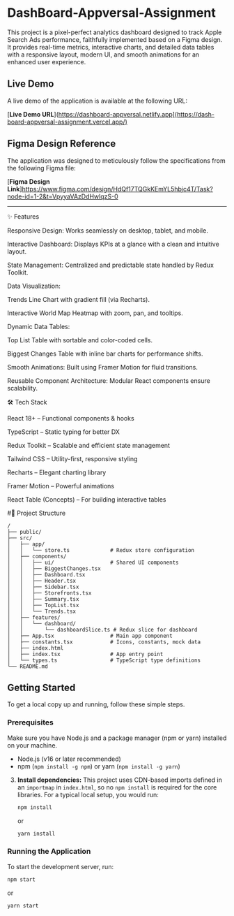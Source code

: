 # DashBoard-Appversal-Assignment

This project is a pixel-perfect analytics dashboard designed to track Apple Search Ads performance, faithfully implemented based on a Figma design. It provides real-time metrics, interactive charts, and detailed data tables with a responsive layout, modern UI, and smooth animations for an enhanced user experience.

## Live Demo

A live demo of the application is available at the following URL:

[**Live Demo URL**](https://dashboard-appversal.netlify.app](https://dash-board-appversal-assignment.vercel.app/)

## Figma Design Reference

The application was designed to meticulously follow the specifications from the following Figma file:

[**Figma Design Link**]https://www.figma.com/design/HdQf17TQGkKEmYL5hbjc4T/Task?node-id=1-2&t=VpyyaVAzDdHwlqzS-0

---
✨ Features

Responsive Design: Works seamlessly on desktop, tablet, and mobile.

Interactive Dashboard: Displays KPIs at a glance with a clean and intuitive layout.

State Management: Centralized and predictable state handled by Redux Toolkit.

Data Visualization:

Trends Line Chart with gradient fill (via Recharts).

Interactive World Map Heatmap with zoom, pan, and tooltips.

Dynamic Data Tables:

Top List Table with sortable and color-coded cells.

Biggest Changes Table with inline bar charts for performance shifts.

Smooth Animations: Built using Framer Motion for fluid transitions.

Reusable Component Architecture: Modular React components ensure scalability.

🛠 Tech Stack

React 18+ – Functional components & hooks

TypeScript – Static typing for better DX

Redux Toolkit – Scalable and efficient state management

Tailwind CSS – Utility-first, responsive styling

Recharts – Elegant charting library

Framer Motion – Powerful animations

React Table (Concepts) – For building interactive tables

#📂 Project Structure
```
/
├── public/
├── src/
│   ├── app/
│   │   └── store.ts             # Redux store configuration
│   ├── components/
│   │   ├── ui/                  # Shared UI components 
│   │   ├── BiggestChanges.tsx
│   │   ├── Dashboard.tsx
│   │   ├── Header.tsx
│   │   ├── Sidebar.tsx
│   │   ├── Storefronts.tsx
│   │   ├── Summary.tsx
│   │   ├── TopList.tsx
│   │   └── Trends.tsx
│   ├── features/
│   │   └── dashboard/
│   │       └── dashboardSlice.ts # Redux slice for dashboard
│   ├── App.tsx                  # Main app component
│   ├── constants.tsx            # Icons, constants, mock data
│   ├── index.html
│   ├── index.tsx                # App entry point
│   └── types.ts                 # TypeScript type definitions
└── README.md
```

## Getting Started

To get a local copy up and running, follow these simple steps.

### Prerequisites

Make sure you have Node.js and a package manager (npm or yarn) installed on your machine.

-   Node.js (v16 or later recommended)
-   npm (`npm install -g npm`) or yarn (`npm install -g yarn`)

3.  **Install dependencies:**
    This project uses CDN-based imports defined in an `importmap` in `index.html`, so no `npm install` is required for the core libraries. For a typical local setup, you would run:
    ```sh
    npm install
    ```
    or
    ```sh
    yarn install
    ```

### Running the Application

To start the development server, run:

```sh
npm start
```

or

```sh
yarn start
```
